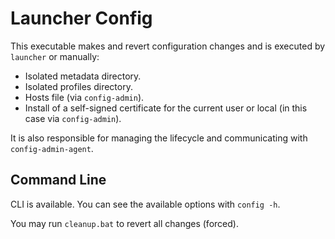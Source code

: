 # Launcher Config

This executable makes and revert configuration changes and is executed by `launcher` or manually:

- Isolated metadata directory.
- Isolated profiles directory.
- Hosts file (via `config-admin`).
- Install of a self-signed certificate for the current user or local (in this case via `config-admin`).

It is also responsible for managing the lifecycle and communicating with `config-admin-agent`.

## Command Line

CLI is available. You can see the available options with
`config -h`.

You may run `cleanup.bat` to revert all changes (forced).
